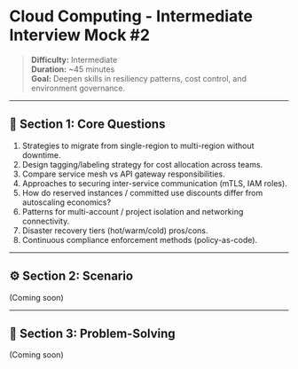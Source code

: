 # Cloud Computing - Intermediate Interview Mock #2

> **Difficulty:** Intermediate  
> **Duration:** ~45 minutes  
> **Goal:** Deepen skills in resiliency patterns, cost control, and environment governance.

---

## 🧠 Section 1: Core Questions

1. Strategies to migrate from single-region to multi-region without downtime.  
2. Design tagging/labeling strategy for cost allocation across teams.  
3. Compare service mesh vs API gateway responsibilities.  
4. Approaches to securing inter-service communication (mTLS, IAM roles).  
5. How do reserved instances / committed use discounts differ from autoscaling economics?  
6. Patterns for multi-account / project isolation and networking connectivity.  
7. Disaster recovery tiers (hot/warm/cold) pros/cons.  
8. Continuous compliance enforcement methods (policy-as-code).

---

## ⚙️ Section 2: Scenario

(Coming soon)

---

## 🧩 Section 3: Problem-Solving

(Coming soon)
